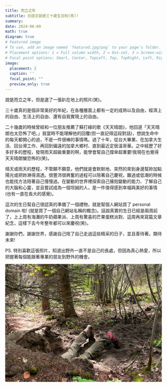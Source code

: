 ```yaml
---
title: 而立之年
subtitle: 白話文就是三十歲生日啦(笑)!
summary: 
date: 2024-06-09
math: true
diagram: true
# Featured image
# To use, add an image named `featured.jpg/png` to your page's folder.
# Placement options: 1 = Full column width, 2 = Out-set, 3 = Screen-width
# Focal point options: Smart, Center, TopLeft, Top, TopRight, Left, Right, BottomLeft, Bottom, BottomRight
image:
  placement: 2
  caption: ''
  focal_point: ""
  preview_only: true
---
```


說是而立之年，但是選了一張趴在地上的照片(笑)。

三十歲真的是個非常美好的年紀，在各種層面上都有一定的成熟以及自由，經濟上的自由、生活上的自由、還有自我實現上的自由。

二十幾歲的時候曾經和一位朋友推薦了蘇打綠的歌《天天晴朗》，他回道「天天晴朗也太恐怖了吧。」我當時不能理解他的回覆(但一直記得這段對話)，想說生命中的每天都開心的過，不是一件很棒的事情嗎。過了十年，從台大畢業、在加拿大生活、回台灣工作、再回到偏遠的加拿大鄉村、直到最近定居溫哥華。之中經歷了好多好多的歷程，發現雨天超級重要的啊，能學會幫自己撐傘超重要!我現在也覺得天天晴朗蠻恐怖的(笑)。

晴天或雨天的歷程，不管願不願意，他們就是會默默地、突然的來到身邊幫妳加點陽光或把妳淋得濕透。很豐沛很興奮的過程可以陪著自己慶祝，難過或低潮的時候也能找方法陪著自己慢慢過。在變動的世界裡探索自己擁抱變動的能力、了解自己的大腦和心靈，並且嘗試成為一個坦誠的人，是一件值得感到幸福與美好的事情(也有一直在長大的感覺)。

這次的生日幫自己很認真的準備了一個禮物，就是幫個人網站買了 personal domain 啦! (就是買了一個自己網站名稱的概念)。話說真實的生日已經是兩周前了，上上周有海灘的牛奶蘋果派、上周有驚喜的芒果蛋糕派對、這周再來寫篇文章紀念，這樣下去今年整年都可以來慶祝(笑)。

謝謝你們，謝謝世界，感謝自己陪了自己走過這些精采的日子，並且善待著。期待未來!

PS. 特別喜歡這張照片，知道出野外一直不是自己的長處，但因為真心熱愛，所以把握著每個能跟著專業的朋友到野外的機會。

![alt text](featured.jpg)